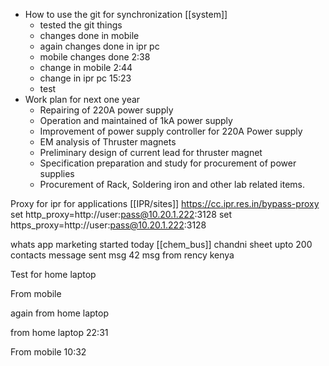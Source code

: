 - How to use the git for synchronization [[system]]
	- tested the git things
	- changes done in mobile 
	- again changes done in ipr pc
	- mobile changes done 2:38
	- change in mobile 2:44
	- change in ipr pc 15:23
	- test
- Work plan for next one year
	- Repairing of 220A power supply 
	- Operation and maintained of 1kA power supply
	- Improvement of power supply controller for 220A Power supply
	- EM analysis of Thruster magnets
	- Preliminary design of current lead for thruster magnet
	- Specification preparation and study for procurement of power supplies
	- Procurement of Rack, Soldering iron and other lab related items.

Proxy for ipr for applications [[IPR/sites]]
	https://cc.ipr.res.in/bypass-proxy
	set http_proxy=http://user:pass@10.20.1.222:3128
	set https_proxy=http://user:pass@10.20.1.222:3128



whats app marketing started today [[chem_bus]]
	chandni sheet
		upto 200 contacts message sent 
	msg
	42 msg from rency kenya
		

Test for home laptop

From mobile 

again from home laptop

from home laptop 22:31

From mobile 10:32
